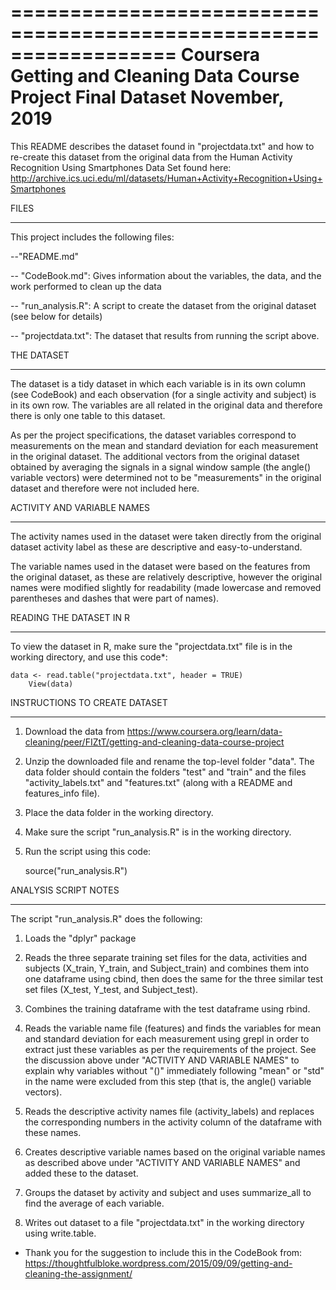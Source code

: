 ==================================================================
Coursera Getting and Cleaning Data Course Project Final Dataset
November, 2019
==================================================================

This README describes the dataset found in "projectdata.txt" and how to re-create this dataset from the original data from the Human Activity Recognition Using Smartphones Data Set found here: http://archive.ics.uci.edu/ml/datasets/Human+Activity+Recognition+Using+Smartphones


FILES
*****
This project includes the following files:

--"README.md"

-- "CodeBook.md": Gives information about the variables, the data, and the work performed to clean up the data

-- "run_analysis.R": A script to create the dataset from the original dataset (see below for details)

-- "projectdata.txt": The dataset that results from running the script above.


THE DATASET
***********
The dataset is a tidy dataset in which each variable is in its own column (see CodeBook) and each observation (for a single activity and subject) is in its own row. The variables are all related in the original data and therefore there is only one table to this dataset.

As per the project specifications, the dataset variables correspond to measurements on the mean and standard deviation for each measurement in the original dataset. The additional vectors from the original dataset obtained by averaging the signals in a signal window sample (the angle() variable vectors) were determined not to be "measurements" in the original dataset and therefore were not included here.


ACTIVITY AND VARIABLE NAMES
***************************
The activity names used in the dataset were taken directly from the original dataset activity label as these are descriptive and easy-to-understand.

The variable names used in the dataset were based on the features from the original dataset, as these are relatively descriptive, however the original names were modified slightly for readability (made lowercase and removed parentheses and dashes that were part of names).


READING THE DATASET IN R
************************ 
To view the dataset in R, make sure the "projectdata.txt" file is in the working directory, and use this code*:

	data <- read.table("projectdata.txt", header = TRUE) 
    	View(data)


INSTRUCTIONS TO CREATE DATASET
******************************
1) Download the data from https://www.coursera.org/learn/data-cleaning/peer/FIZtT/getting-and-cleaning-data-course-project

2) Unzip the downloaded file and rename the top-level folder "data". The data folder should contain the folders "test" and "train" and the files "activity_labels.txt" and "features.txt" (along with a README and features_info file).

3) Place the data folder in the working directory.

4) Make sure the script "run_analysis.R" is in the working directory.

5) Run the script using this code:

	source("run_analysis.R")


ANALYSIS SCRIPT NOTES
*********************
The script "run_analysis.R" does the following:

1) Loads the "dplyr" package

2) Reads the three separate training set files for the data, activities and subjects (X_train, Y_train, and Subject_train) and combines them into one dataframe using cbind, then does the same for the three similar test set files (X_test, Y_test, and Subject_test).

3) Combines the training dataframe with the test dataframe using rbind.

4) Reads the variable name file (features) and finds the variables for mean and standard deviation for each measurement using grepl in order to extract just these variables as per the requirements of the project. See the discussion above under "ACTIVITY AND VARIABLE NAMES" to explain why variables without "()" immediately following "mean" or "std" in the name were excluded from this step (that is, the angle() variable vectors).

5) Reads the descriptive activity names file (activity_labels) and replaces the corresponding numbers in the activity column of the dataframe with these names.

6) Creates descriptive variable names based on the original variable names as described above under "ACTIVITY AND VARIABLE NAMES" and added these to the dataset.

7) Groups the dataset by activity and subject and uses summarize_all to find the average of each variable.

8) Writes out dataset to a file "projectdata.txt" in the working directory using write.table.



* Thank you for the suggestion to include this in the CodeBook from: https://thoughtfulbloke.wordpress.com/2015/09/09/getting-and-cleaning-the-assignment/
